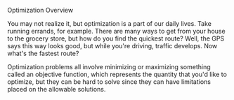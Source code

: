 Optimization Overview

You may not realize it, but optimization is a part of our daily lives. 
Take running errands, for example. There are many ways to get from your house to the grocery store, but how do you find the quickest route? 
Well, the GPS says this way looks good, but while you're driving, traffic develops. Now what's the fastest route?

Optimization problems all involve minimizing or maximizing something called an objective function, 
which represents the quantity that you'd like to optimize, but they can be hard to solve since they can have 
limitations placed on the allowable solutions.
